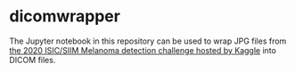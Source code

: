 # dicomwrapper
The Jupyter notebook in this repository can be used to wrap JPG files from
[the 2020 ISIC/SIIM Melanoma detection challenge hosted by Kaggle](https://www.kaggle.com/c/siim-isic-melanoma-classification/data)
into DICOM files.

